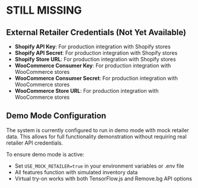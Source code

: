# STILL MISSING

## External Retailer Credentials (Not Yet Available)
- **Shopify API Key**: For production integration with Shopify stores
- **Shopify API Secret**: For production integration with Shopify stores
- **Shopify Store URL**: For production integration with Shopify stores
- **WooCommerce Consumer Key**: For production integration with WooCommerce stores
- **WooCommerce Consumer Secret**: For production integration with WooCommerce stores
- **WooCommerce Store URL**: For production integration with WooCommerce stores

## Demo Mode Configuration
The system is currently configured to run in demo mode with mock retailer data. This allows for full functionality demonstration without requiring real retailer API credentials.

To ensure demo mode is active:
- Set `USE_MOCK_RETAILER=true` in your environment variables or .env file
- All features function with simulated inventory data
- Virtual try-on works with both TensorFlow.js and Remove.bg API options
